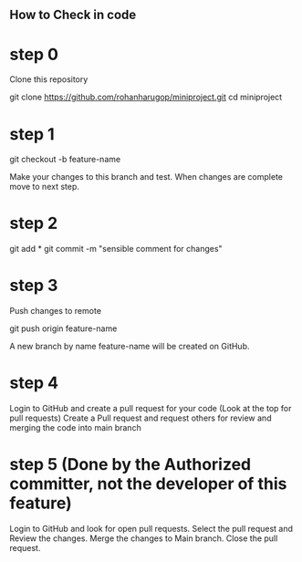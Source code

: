## How to Check in code

# step 0
Clone this repository

git clone https://github.com/rohanharugop/miniproject.git
cd miniproject

# step 1
git checkout -b feature-name

Make your changes to this branch and test. When changes are complete move to next step.

# step 2
git add *
git commit -m "sensible comment for changes"

# step 3
Push changes to remote

git push origin feature-name

A new branch by name feature-name will be created on GitHub.


# step 4
Login to GitHub and create a pull request for your code (Look at the top for pull requests)
Create a Pull request and request others for review and merging the code into main branch


# step 5 (Done by the Authorized committer, not the developer of this feature)
Login to GitHub and look for open pull requests.
Select the pull request and Review the changes.
Merge the changes to Main branch.
Close the pull request.